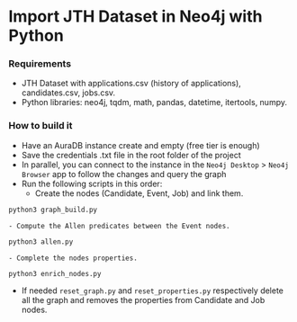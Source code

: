 # Import JTH Dataset in Neo4j with Python

### Requirements

- JTH Dataset with applications.csv (history of applications), candidates.csv, jobs.csv.
- Python libraries: neo4j, tqdm, math, pandas, datetime, itertools, numpy.

### How to build it

- Have an AuraDB instance create and empty (free tier is enough)
- Save the credentials .txt file in the root folder of the project
- In parallel, you can connect to the instance in the `Neo4j Desktop` > `Neo4j Browser` app to follow the changes and query the graph
- Run the following scripts in this order:
  - Create the nodes (Candidate, Event, Job) and link them.

```bash
python3 graph_build.py
```

    - Compute the Allen predicates between the Event nodes.

```bash
python3 allen.py
```

    - Complete the nodes properties.

```bash
python3 enrich_nodes.py
```

- If needed `reset_graph.py` and `reset_properties.py` respectively delete all the graph and removes the properties from Candidate and Job nodes.
